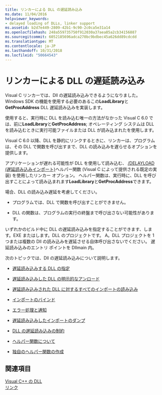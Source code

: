 ```yaml
---
title: リンカーによる DLL の遅延読み込み
ms.date: 11/04/2016
helpviewer_keywords:
- delayed loading of DLLs, linker support
ms.assetid: b2d7e449-2809-42b1-9c90-2c0ca5e31a14
ms.openlocfilehash: 248a559735750f912030a37aea85a2cb34156887
ms.sourcegitcommit: 6052185696adca270bc9bdbec45a626dd89cdcdd
ms.translationtype: MT
ms.contentlocale: ja-JP
ms.lasthandoff: 10/31/2018
ms.locfileid: "50664543"
---
```

# <a name="linker-support-for-delay-loaded-dlls"></a>リンカーによる DLL の遅延読み込み

Visual C リンカーでは、Dll の遅延読み込みできるようになりました。 Windows SDK の機能を使用する必要のあるこの**LoadLibrary**と**GetProcAddress** DLL 遅延読み込みを実装します。

使用すると、実行時に DLL を読み込む唯一の方法がなかった Visual C 6.0 では、前に**LoadLibrary**と**GetProcAddress**; オペレーティング システムは DLL を読み込むときに実行可能ファイルまたは DLL が読み込まれたを使用します。

Visual C 6.0 以降、DLL を静的にリンクするときに、リンカーは、プログラムは、その DLL で関数を呼び出すまで、DLL の読み込みを遅らせるオプションを提供します。

アプリケーションが遅れる可能性が DLL を使用して読み込む、 [/DELAYLOAD (遅延読み込みインポート)](../../build/reference/delayload-delay-load-import.md)ヘルパー関数 (Visual C によって提供される既定の実装) を使用したリンカー オプション。 ヘルパー関数は、実行時に、DLL を呼び出すことによって読み込まれます**LoadLibrary**と**GetProcAddress**できます。

場合、DLL の読み込み遅延を考慮してください。

- プログラムでは、DLL で関数を呼び出すことができません。

- DLL の関数は、プログラムの実行の終盤まで呼び出さない可能性があります。

いずれかのビルド中に DLL の遅延読み込みを指定することができます、します。EXE またはします。DLL のプロジェクトです。 A。DLL プロジェクトを 1 つまたは複数の Dll の読み込みを遅延させる自体呼び出さないでください。 遅延読み込みのエントリ ポイントを Dllmain 内。

次のトピックでは、Dll の遅延読み込みについて説明します。

- [遅延読み込みする DLL の指定](../../build/reference/specifying-dlls-to-delay-load.md)

- [遅延読み込みした DLL の明示的なアンロード](../../build/reference/explicitly-unloading-a-delay-loaded-dll.md)

- [遅延読み込みされた DLL に対するすべてのインポートの読み込み](../../build/reference/loading-all-imports-for-a-delay-loaded-dll.md)

- [インポートのバインド](../../build/reference/binding-imports.md)

- [エラー処理と通知](../../build/reference/error-handling-and-notification.md)

- [遅延読み込みしたインポートのダンプ](../../build/reference/dumping-delay-loaded-imports.md)

- [DLL の遅延読み込みの制約](../../build/reference/constraints-of-delay-loading-dlls.md)

- [ヘルパー関数について](understanding-the-helper-function.md)

- [独自のヘルパー関数の作成](../../build/reference/developing-your-own-helper-function.md)

## <a name="see-also"></a>関連項目

[Visual C++ の DLL](../../build/dlls-in-visual-cpp.md)<br/>
[リンク](../../build/reference/linking.md)
